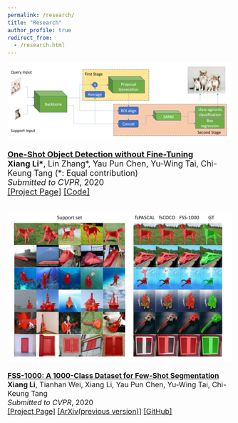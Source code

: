```yaml
---
permalink: /research/
title: "Research"
author_profile: true
redirect_from: 
  - /research.html
---
```




<div class="publication media" style="font-size:18px;">
  <img src="\images\papers\oneshot\overview.png"
     alt="Figure in Oneshot paper"
     class="publogo img-fluid float-left rounded g"  a=""
     />

  <div class="media-body">
    <p><strong><a href="https://ryanxli.github.io/">
    One-Shot Object Detection without Fine-Tuning</a></strong>
    <!-- <span class="badge badge-danger">New!</span> -->
    <br>
    <b>Xiang Li*</b>, Lin Zhang*, Yau Pun Chen, Yu-Wing Tai, Chi-Keung Tang (*: Equal contribution) <br>
    <em>Submitted to CVPR</em>, 2020 <br>
    <span class="links">
    <a href="https://ryanxli.github.io/">[Project Page]</a>
    <a href="https://ryanxli.github.io/">[Code]</a>
    </span> </p>
  </div>
</div>


<br>


<div class="publication media" style="font-size:16px;">
<img src="\images\papers\fss\result.jpg"
     alt="Figure in FSS paper"
     class="publogo img-fluid float-left rounded g"  a=""
     />

  <div class="media-body">
    <p><strong><a href="https://ryanxli.github.io/">
    FSS-1000: A 1000-Class Dataset for Few-Shot Segmentation</a></strong>
    <!-- <span class="badge badge-danger">New!</span> -->
    <br>
    <b>Xiang Li</b>, Tianhan Wei, Xiang Li, Yau Pun Chen, Yu-Wing Tai, Chi-Keung Tang <br>
    <em>Submitted to CVPR</em>, 2020 <br>
    <span class="links">
    <a href="https://ryanxli.github.io/">[Project Page]</a>
    <a href="https://arxiv.org/abs/1907.12347">[ArXiv(previous version)]</a>
    <a href="https://github.com/HKUSTCV/FSS-1000">[GitHub]</a>
    </span> </p>
  </div>
</div>



<!-- **One-Shot Object Detection without Fine-Tuning**  
**Xiang Li**\*, Lin Zhang\*, Yau Pun Chen, Yu-Wing Tai, Chi-Keung Tang(\*: Equal contribution)  
Submitted to CVPR2020.


**FSS-1000: A 1000-Class Dataset for Few-Shot Segmentation**  
**Xiang Li**, Tianhan Wei, Xiang Li, Yau Pun Chen, Yu-Wing Tai, Chi-Keung Tang  
Submitted to CVPR2020, Previous version on [ArXiv](https://arxiv.org/abs/1907.12347).  
\[[Github](https://github.com/HKUSTCV/FSS-1000)\]    -->



